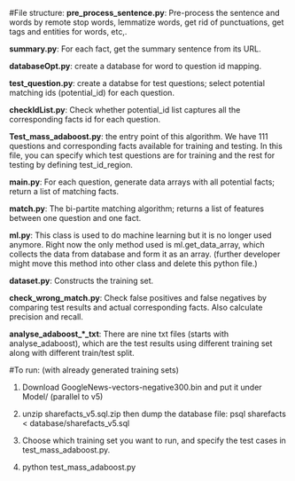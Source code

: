
#File structure:
**pre_process_sentence.py**: Pre-process the sentence and words by remote stop words, lemmatize words, get rid of punctuations, get tags and entities for words, etc,.

**summary.py**: For each fact, get the summary sentence from its URL.

**databaseOpt.py**: create a database for word to question id mapping.

**test_question.py**: create a databse for test questions; select potential matching ids (potential_id) for each question.

**checkIdList.py**: Check whether potential_id list captures all the corresponding facts id for each question.

**Test_mass_adaboost.py**: the entry point of this algorithm. We have 111 questions and corresponding facts available for training and testing. In this file, you can specify which test questions are for training and the rest for testing by defining test_id_region.

**main.py**: For each question, generate data arrays with all potential facts; return a list of matching facts.

**match.py**: The bi-partite matching algorithm; returns a list of features between one question and one fact.

**ml.py**: This class is used to do machine learning but it is no longer used anymore. Right now the only method used is ml.get_data_array, which collects the data from database and form it as an array. (further developer might move this method into other class and delete this python file.)

**dataset.py**: Constructs the training set.

**check_wrong_match.py**: Check false positives and false negatives by comparing test results and actual corresponding facts. Also calculate precision and recall.

**analyse_adaboost_*_txt**: There are nine txt files (starts with analyse_adaboost), which are the test results using different training set along with different train/test split.

#To run: (with already generated training sets)
1.  Download GoogleNews-vectors-negative300.bin and put it under Model/ (parallel to v5)

2.  unzip sharefacts_v5.sql.zip then dump the database file: psql sharefacts < database/sharefacts_v5.sql

3.  Choose which training set you want to run, and specify the test cases in test_mass_adaboost.py.

4. python test_mass_adaboost.py
